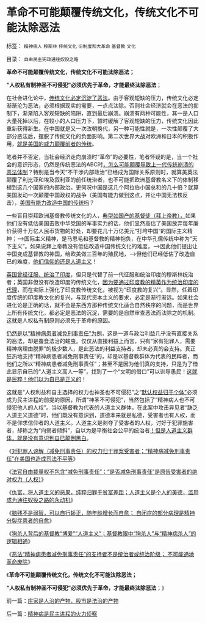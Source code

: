 # 革命不可能颠覆传统文化，传统文化不可能汰除恶法

标签： `精神病人` `穆斯林` `传统文化` `旧制度和大革命` `基督教` `文化` 

目录： `自由民主宪政通往奴役之路`

**革命不可能颠覆传统文化，传统文化不可能汰除恶法；**

**“人权私有制神圣不可侵犯”必须优先于革命，才能最终汰除恶法**；

在社会进化论中，[传统文化必定沉淀了恶法](../../../2013/7/8/“精神病患者减免刑事责任”证明“不可能革命”.md)。由于客观短缺的压力，传统文化必定渐渐沦为恶法，必须根据现实的需要，一点点汰除。否则社会经济就会在恶法的抑制下，渐渐陷入客观短缺的陷阱，直到最后崩溃。崩溃有两种可能性，其一是人口大量死掉以后，在较小的人口压力下，暂时缓解了客观短缺的压力，传统文化因此重新获得新生。在中国就是又一次改朝换代，另一种可能性就是，一次性颠覆了大部分恶法后，摆脱了传统文化的负面影响。第二次世界大战对欧洲和日本的积极作用，[就是美国的威力颠覆前者的传统](../../../2010/12/27/美国三次挽救了中国，三次挽救欧洲.md)。

笔者并不否定，当社会经济走向崩溃时“革命”的必要性，笔者怀疑的是，当一个社会的意识形态，仍然是传统恶法的ABC时[，怎么可能颠覆导致上一代传统崩溃的恶法体制](../../../2011/4/30/贪污不是问题，独裁是小问题;(谈也门).md)？特别是当今天“不干涉内部政治”已经成为国际关系原则时，就算美英法颠覆了利比亚和埃及叙利亚的前任统治者，也不可能把欧洲基督教名义下的体制移植到这几个国家的内部政治。更何况中国是这几个阿拉伯小国总和的几十倍？就算美国发动一次颠覆中国政权的战争（美国有能力做到这点，并让中国无法核反击），[美国有能力改造中国的传统吗](../../../2011/3/8/美国干涉的动机利益和代价.md)？

一些盲目崇拜欧洲基督教传统文化的人，[典型如国产的基督徒（拜上帝教），](../../../2010/11/3/“政治改革”必须首先在法学中精确定义.md)如果他们没有低估美国击败中华党国的军事实力的话，他们显然高估了美国放弃每年廉价获得十万亿人民币货物的好处，却要花几十万亿美元“打垮中国”的国际主义精神；——>国际主义精神，是马恩毛和基督教的精神抱负，在中华孔儒传统中称为“天下主义”。如果说拜上帝教没有低估改造中国传统文化的难度，——>因此他们提出让中国变成基督教的神国，给欧美做三百年的殖民地，——>但他们已经低估了改造自已的难度，[他们信仰的还是人道主义](../../../2013/7/7/仇富，将人道主义的恶果，纯粹归罪于贫富差距.md)！

[英国曾经征服、统治了印度](../../../2012/1/25/英国征服印度地区，缔造现代印度国家的统一.md)，但只是代替了前一代征服和统治印度的穆斯林统治者；英国非但没有改造印度的传统文化，[因为要通过印度教的精英作为统治印度的代理](../../../2012/1/27/印度的买办精英和印度土邦主的“民族大起义”.md)，而在实际上强化了印度教传统文化，被视为“印度教的复兴”。显然，任着印度传统的印度教文化的复兴，与现代资本主义的要求，必定是渐行渐远。如果社会进化论是正确的话，就不会是东西方那种传统文化适合自然秩序的问题，而是世界上所有传统文化，都必定是恶法的沉淀，需要的是自然审查恶法而汰除之的机制。这就是人权私有制原则必须先于革命的原因。

[仍然是以“精神病患者减免刑事责任”为例](../../../2013/7/8/“精神病患者减免刑事责任”证明“不可能革命”.md)，这是一道与政治利益几乎没有直接关系的恶法，却是蚕食法治的蛀虫。仅仅从直接利益上而言，只有“家有犯罪人，需要精神病理由脱罪”的极少数人，是此恶法的利益支持者，却未必真的会支持。真正狂热地支持“精神病患者减免刑事责任”的，却是以基督教群体为代表的民粹者，而他们之所以“精神病患者减免刑事责任”；甚至不是因为他们真的支持，只是为了借此显示自已的“人道主义高人一等”，找到了一个“文明的借口”可以训导愚民！[这就是民粹！他们以为自已是正义的](../../../2013/6/25/公有制的政治基础是民粹，忽略民粹是极致命的错觉.md)！

这就是“人权利益和自主选择的权力也神圣也不可侵犯”之“[默认权益归于个体”](../../../2013/6/21/自然转型的反谷物法才能锁定革命的目标，可行路径，盟友和敌人.md)必须成为民主进程的前提的原因，所谓“神圣不可侵犯”，当然包括了“精神病人也不可侵犯他人的人权”。当以基督教为代表的人道主义群体，在此案中攻击异见者“缺乏人道主义道德”时，他们既没有意识到，道德本来就是私德，受害者也有人权，而不是仰求信仰者的人道主义。人道主义是剥夺了受害者的人权，讨好于犯罪施害者，却称之为“向弱者倾斜”，自以为是平衡社会公平的统治者[！但是人道主义群体，就是没有意识到自已颠倒黑白](../../../2013/6/29/精神病患者不是疯子,被人道主义颠倒的是非黑白.md)。

《[对犯罪人谅解（减免刑事责任）的权力归于罪案受害者；“精神病减免刑事责任”在美国也造成司法不平等](../../../2013/7/6/对犯罪人谅解（减免刑事责任）的权力归于罪案受害者；.md)》

《[法官自由裁量权不包含“减免刑事责任”；“是否减免刑事责任”是原告受害者的绝对权力（人权）](../../../2013/7/6/法官自由裁量权不包含“减免刑事责任”，被轮奸的受害人的人权.md)》

《[仇富，将人道主义的恶果，纯粹归罪于贫富差距；人道主义是个人的美德，滥用成为通往奴役之路的永动机](../../../2013/7/7/仇富，将人道主义的恶果，纯粹归罪于贫富差距.md)》

《[脑残不是弱智，可以自行轿正，随年龄增长而自愈；
自闭症的部分病理是精神分裂症患者的自愈](../../../2013/7/7/脑残不是弱智，精神病不可能是严重犯罪的导因.md)》

《[狗杀人背后的基督教“博爱”“人道主义”；基督教眼中“狗杀人”与“精神病杀人”的逻辑相通](../../../2013/7/8/狗吃人！人道主义泛滥导致的低人权令“权贵的狗，比穷人的命珍贵”.md)》

《[恶法“精神病患者减免刑事责任”的支持者不是统治者或统治阶级； 不可能通地革命废除](../../../2013/7/8/“精神病患者减免刑事责任”证明“不可能革命”.md)》

《**革命不可能颠覆传统文化，传统文化不可能汰除恶法；**

**“人权私有制神圣不可侵犯”必须优先于革命，才能最终汰除恶法**；》

前一篇：[庄家是人治的产物，股市是法治的产物](../../../2013/7/8/庄家是人治的产物，股市是法治的产物.md)

后一篇：[精神病是民主进程的火力侦察](../../../2013/7/9/精神病是民主进程的火力侦察.md)